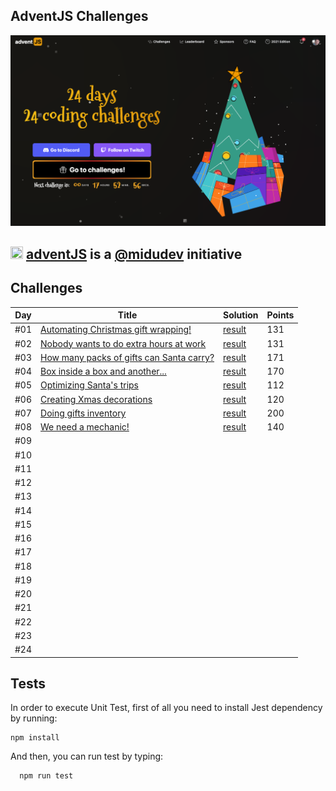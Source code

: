 ## AdventJS Challenges

![adventJs](./assets/images/poster.png)

## <img src="https://adventjs.dev/android-icon-192x192.png" width="20" height="20" /> <strong> [adventJS](https://adventjs.dev/es) is a [@midudev](https://midu.dev/) initiative </strong>

## Challenges

| Day | Title                                                         | Solution                   | Points |
| --- | ------------------------------------------------------------- | -------------------------- | ------ |
| #01 | [Automating Christmas gift wrapping!](./day01/README.md)      | [result](./day01/day01.js) | 131    |
| #02 | [Nobody wants to do extra hours at work](./day02/README.md)   | [result](./day02/day02.js) | 131    |
| #03 | [How many packs of gifts can Santa carry?](./day03/README.md) | [result](./day03/day03.js) | 171    |
| #04 | [Box inside a box and another...](./day04/README.md)          | [result](./day04/day04.js) | 170    |
| #05 | [Optimizing Santa's trips](./day05/README.md)                 | [result](./day05/day05.js) | 112    |
| #06 | [Creating Xmas decorations](./day06/README.md)                | [result](./day06/day06.js) | 120    |
| #07 | [Doing gifts inventory](./day07/README.md)                    | [result](./day07/day07.js) | 200    |
| #08 | [We need a mechanic!](./day08/README.md)                      | [result](./day08/day08.js) | 140    |
| #09 |                                                               |                            |        |
| #10 |                                                               |                            |        |
| #11 |                                                               |                            |        |
| #12 |                                                               |                            |        |
| #13 |                                                               |                            |        |
| #14 |                                                               |                            |        |
| #15 |                                                               |                            |        |
| #16 |                                                               |                            |        |
| #17 |                                                               |                            |        |
| #18 |                                                               |                            |        |
| #19 |                                                               |                            |        |
| #20 |                                                               |                            |        |
| #21 |                                                               |                            |        |
| #22 |                                                               |                            |        |
| #23 |                                                               |                            |        |
| #24 |                                                               |                            |        |

## Tests

In order to execute Unit Test, first of all you need to install Jest dependency by running:

```
npm install
```

And then, you can run test by typing:

```
  npm run test
```
